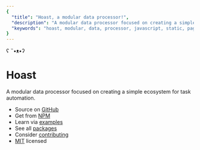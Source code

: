 ```yaml
---
{
  "title": "Hoast, a modular data processor!",
  "description": "A modular data processor focused on creating a simple ecosystem for task automation.",
  "keywords": "hoast, modular, data, processor, javascript, static, page, generator"
}
---
```


ʕ ˵•ᴥ•ʔ

# Hoast

A modular data processor focused on creating a simple ecosystem for task automation.

- Source on [GitHub](https://www.github.com/hoast/hoast)
- Get from [NPM](https://www.npmjs.com/org/hoast)
- Learn via [examples](https://github.com/hoast/hoast/tree/master/examples)
- See all [packages](https://github.com/hoast/hoast/tree/master/packages)
- Consider [contributing](https://github.com/hoast/hoast/blob/master/CONTRIBUTING.md)
- [MIT](https://github.com/hoast/hoast/blob/master/LICENSE) licensed
